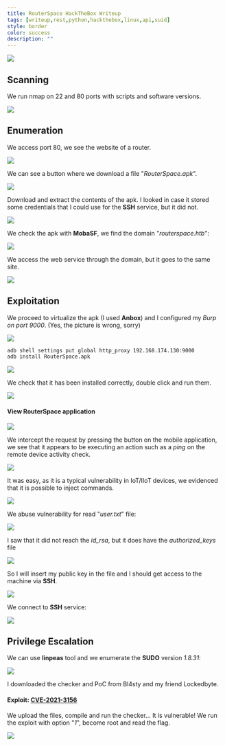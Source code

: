 ```yaml
---
title: RouterSpace HackTheBox Writeup
tags: [writeup,rest,python,hackthebox,linux,api,suid]
style: border
color: success
description: ""
---
```



![](https://raw.githubusercontent.com/m3n0sd0n4ld/m3n0sd0n4ld.github.io/main/_posts/RouterSpace/1.png)

## Scanning
We run nmap on 22 and 80 ports with scripts and software versions.

![](https://raw.githubusercontent.com/m3n0sd0n4ld/m3n0sd0n4ld.github.io/main/_posts/RouterSpace/2.png)

## Enumeration
We access port 80, we see the website of a router.

![](https://raw.githubusercontent.com/m3n0sd0n4ld/m3n0sd0n4ld.github.io/main/_posts/RouterSpace/3.png)

We can see a button where we download a file "*RouterSpace.apk*".

![](https://raw.githubusercontent.com/m3n0sd0n4ld/m3n0sd0n4ld.github.io/main/_posts/RouterSpace/4.png)

Download and extract the contents of the apk. I looked in case it stored some credentials that I could use for the **SSH** service, but it did not.

![](https://raw.githubusercontent.com/m3n0sd0n4ld/m3n0sd0n4ld.github.io/main/_posts/RouterSpace/5.png)

We check the apk with **MobaSF**, we find the domain "*routerspace.htb*":

![](https://raw.githubusercontent.com/m3n0sd0n4ld/m3n0sd0n4ld.github.io/main/_posts/RouterSpace/6.png)

We access the web service through the domain, but it goes to the same site.

![](https://raw.githubusercontent.com/m3n0sd0n4ld/m3n0sd0n4ld.github.io/main/_posts/RouterSpace/7.png)


## Exploitation
We proceed to virtualize the apk (I used **Anbox**) and I configured my *Burp on port 9000*. (Yes, the picture is wrong, sorry)

![](https://raw.githubusercontent.com/m3n0sd0n4ld/m3n0sd0n4ld.github.io/main/_posts/RouterSpace/11.png)

```bash
adb shell settings put global http_proxy 192.168.174.130:9000
adb install RouterSpace.apk
```

![](https://raw.githubusercontent.com/m3n0sd0n4ld/m3n0sd0n4ld.github.io/main/_posts/RouterSpace/8.png)

We check that it has been installed correctly, double click and run them.

![](https://raw.githubusercontent.com/m3n0sd0n4ld/m3n0sd0n4ld.github.io/main/_posts/RouterSpace/9.png)

#### View RouterSpace application
![](https://raw.githubusercontent.com/m3n0sd0n4ld/m3n0sd0n4ld.github.io/main/_posts/RouterSpace/10.png)

We intercept the request by pressing the button on the mobile application, we see that it appears to be executing an action such as a *ping* on the remote device activity check.

![](https://raw.githubusercontent.com/m3n0sd0n4ld/m3n0sd0n4ld.github.io/main/_posts/RouterSpace/12.png)

It was easy, as it is a typical vulnerability in IoT/IIoT devices, we evidenced that it is possible to inject commands.

![](https://raw.githubusercontent.com/m3n0sd0n4ld/m3n0sd0n4ld.github.io/main/_posts/RouterSpace/13.png)

We abuse vulnerability for read "*user.txt*" file:

![](https://raw.githubusercontent.com/m3n0sd0n4ld/m3n0sd0n4ld.github.io/main/_posts/RouterSpace/14.png)

I saw that it did not reach the *id_rsa*, but it does have the *authorized_keys* file

![](https://raw.githubusercontent.com/m3n0sd0n4ld/m3n0sd0n4ld.github.io/main/_posts/RouterSpace/15.png)

So I will insert my public key in the file and I should get access to the machine via **SSH**.

![](https://raw.githubusercontent.com/m3n0sd0n4ld/m3n0sd0n4ld.github.io/main/_posts/RouterSpace/16.png)

We connect to **SSH** service:

![](https://raw.githubusercontent.com/m3n0sd0n4ld/m3n0sd0n4ld.github.io/main/_posts/RouterSpace/17.png)


## Privilege Escalation
We can use **linpeas** tool and we enumerate the **SUDO** version *1.8.31*:

![](https://raw.githubusercontent.com/m3n0sd0n4ld/m3n0sd0n4ld.github.io/main/_posts/RouterSpace/18.png)

I downloaded the checker and PoC from Bl4sty and my friend Lockedbyte.
#### Exploit: [CVE-2021-3156](https://github.com/m3n0sd0n4ld/CVE-Exploits/tree/main/CVE-2021-3156)

We upload the files, compile and run the checker... It is vulnerable! We run the exploit with option "*1*", become root and read the flag.

![](https://raw.githubusercontent.com/m3n0sd0n4ld/m3n0sd0n4ld.github.io/main/_posts/RouterSpace/19.png)




